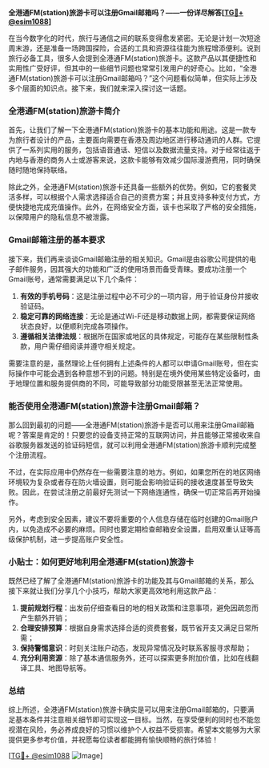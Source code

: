 **全港通FM(station)旅游卡可以注册Gmail邮箱吗？——一份详尽解答[[TG💪+ @esim1088](https://t.me/s/esim1088)]**

在当今数字化的时代，旅行与通信之间的联系变得愈发紧密。无论是计划一次短途周末游，还是准备一场跨国探险，合适的工具和资源往往能为旅程增添便利。说到旅行必备工具，很多人会提到全港通FM(station)旅游卡。这款产品以其便捷性和实用性广受好评，但其中的一些细节问题也常常引发用户的好奇心。比如，“全港通FM(station)旅游卡可以注册Gmail邮箱吗？”这个问题看似简单，但实际上涉及多个层面的知识点。接下来，我们就来深入探讨这一话题。

### 全港通FM(station)旅游卡简介

首先，让我们了解一下全港通FM(station)旅游卡的基本功能和用途。这是一款专为旅行者设计的产品，主要面向需要在香港及周边地区进行移动通讯的人群。它提供了一系列实用的服务，包括语音通话、短信以及数据流量支持。对于经常往返于内地与香港的商务人士或游客来说，这款卡能够有效减少国际漫游费用，同时确保随时随地保持联络。

除此之外，全港通FM(station)旅游卡还具备一些额外的优势。例如，它的套餐灵活多样，可以根据个人需求选择适合自己的资费方案；并且支持多种支付方式，方便快捷地完成充值操作。此外，在网络安全方面，该卡也采取了严格的安全措施，以保障用户的隐私信息不被泄露。

### Gmail邮箱注册的基本要求

接下来，我们再来谈谈Gmail邮箱注册的相关知识。Gmail是由谷歌公司提供的电子邮件服务，因其强大的功能和广泛的使用场景而备受青睐。要成功注册一个Gmail账号，通常需要满足以下几个条件：

1. **有效的手机号码**：这是注册过程中必不可少的一项内容，用于验证身份并接收验证码。
2. **稳定可靠的网络连接**：无论是通过Wi-Fi还是移动数据上网，都需要保证网络状态良好，以便顺利完成各项操作。
3. **遵循相关法律法规**：根据所在国家或地区的具体规定，可能存在某些限制性条款，用户需仔细阅读并遵守相关规定。

需要注意的是，虽然理论上任何拥有上述条件的人都可以申请Gmail账号，但在实际操作中可能会遇到各种意想不到的问题。特别是在境外使用某些特定设备时，由于地理位置和服务提供商的不同，可能导致部分功能受限甚至无法正常使用。

### 能否使用全港通FM(station)旅游卡注册Gmail邮箱？

那么回到最初的问题——全港通FM(station)旅游卡是否可以用来注册Gmail邮箱呢？答案是肯定的！只要您的设备支持正常的互联网访问，并且能够正常接收来自谷歌服务器发送的验证码短信，就可以利用全港通FM(station)旅游卡顺利完成整个注册流程。

不过，在实际应用中仍然存在一些需要注意的地方。例如，如果您所在的地区网络环境较为复杂或者存在防火墙设置，则可能会影响验证码的接收速度甚至导致失败。因此，在尝试注册之前最好先测试一下网络连通性，确保一切正常后再开始操作。

另外，考虑到安全因素，建议不要将重要的个人信息存储在临时创建的Gmail账户内，以免造成不必要的麻烦。同时也要定期检查邮箱安全设置，启用双重认证等高级保护机制，进一步提高账户安全性。

### 小贴士：如何更好地利用全港通FM(station)旅游卡

既然已经了解了全港通FM(station)旅游卡的功能及其与Gmail邮箱的关系，那么接下来就让我们分享几个小技巧，帮助大家更高效地利用这款产品：

1. **提前规划行程**：出发前仔细查看目的地的相关政策和注意事项，避免因疏忽而产生额外开销；
2. **合理安排预算**：根据自身需求选择合适的资费套餐，既节省开支又满足日常所需；
3. **保持警惕意识**：时刻关注账户动态，发现异常情况及时联系客服寻求帮助；
4. **充分利用资源**：除了基本通信服务外，还可以探索更多附加价值，比如在线翻译工具、地图导航等。

### 总结

综上所述，全港通FM(station)旅游卡确实是可以用来注册Gmail邮箱的，只要满足基本条件并注意相关细节即可实现这一目标。当然，在享受便利的同时也不能忽视潜在风险，务必养成良好的习惯以维护个人权益不受损害。希望本文能够为大家提供更多参考价值，并祝愿每位读者都能拥有愉快顺畅的旅行体验！

[[TG💪+ @esim1088](https://t.me/s/esim1088) ![Image](https://i.postimg.cc/4NQfJmqS/Snipaste-2025-05-13-00-14-12.png)]